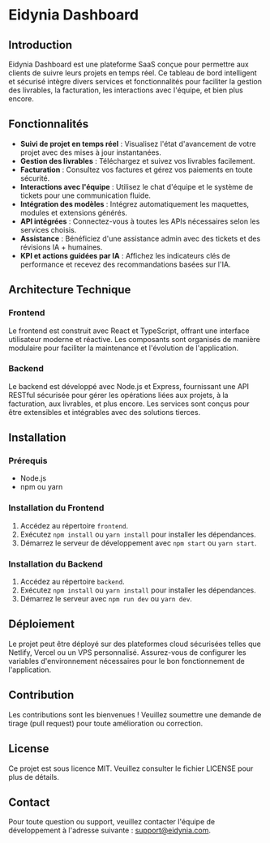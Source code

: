 # Eidynia Dashboard

## Introduction

Eidynia Dashboard est une plateforme SaaS conçue pour permettre aux clients de suivre leurs projets en temps réel. Ce tableau de bord intelligent et sécurisé intègre divers services et fonctionnalités pour faciliter la gestion des livrables, la facturation, les interactions avec l'équipe, et bien plus encore.

## Fonctionnalités

- **Suivi de projet en temps réel** : Visualisez l'état d'avancement de votre projet avec des mises à jour instantanées.
- **Gestion des livrables** : Téléchargez et suivez vos livrables facilement.
- **Facturation** : Consultez vos factures et gérez vos paiements en toute sécurité.
- **Interactions avec l'équipe** : Utilisez le chat d'équipe et le système de tickets pour une communication fluide.
- **Intégration des modèles** : Intégrez automatiquement les maquettes, modules et extensions générés.
- **API intégrées** : Connectez-vous à toutes les APIs nécessaires selon les services choisis.
- **Assistance** : Bénéficiez d'une assistance admin avec des tickets et des révisions IA + humaines.
- **KPI et actions guidées par IA** : Affichez les indicateurs clés de performance et recevez des recommandations basées sur l'IA.

## Architecture Technique

### Frontend

Le frontend est construit avec React et TypeScript, offrant une interface utilisateur moderne et réactive. Les composants sont organisés de manière modulaire pour faciliter la maintenance et l'évolution de l'application.

### Backend

Le backend est développé avec Node.js et Express, fournissant une API RESTful sécurisée pour gérer les opérations liées aux projets, à la facturation, aux livrables, et plus encore. Les services sont conçus pour être extensibles et intégrables avec des solutions tierces.

## Installation

### Prérequis

- Node.js
- npm ou yarn

### Installation du Frontend

1. Accédez au répertoire `frontend`.
2. Exécutez `npm install` ou `yarn install` pour installer les dépendances.
3. Démarrez le serveur de développement avec `npm start` ou `yarn start`.

### Installation du Backend

1. Accédez au répertoire `backend`.
2. Exécutez `npm install` ou `yarn install` pour installer les dépendances.
3. Démarrez le serveur avec `npm run dev` ou `yarn dev`.

## Déploiement

Le projet peut être déployé sur des plateformes cloud sécurisées telles que Netlify, Vercel ou un VPS personnalisé. Assurez-vous de configurer les variables d'environnement nécessaires pour le bon fonctionnement de l'application.

## Contribution

Les contributions sont les bienvenues ! Veuillez soumettre une demande de tirage (pull request) pour toute amélioration ou correction.

## License

Ce projet est sous licence MIT. Veuillez consulter le fichier LICENSE pour plus de détails.

## Contact

Pour toute question ou support, veuillez contacter l'équipe de développement à l'adresse suivante : support@eidynia.com.